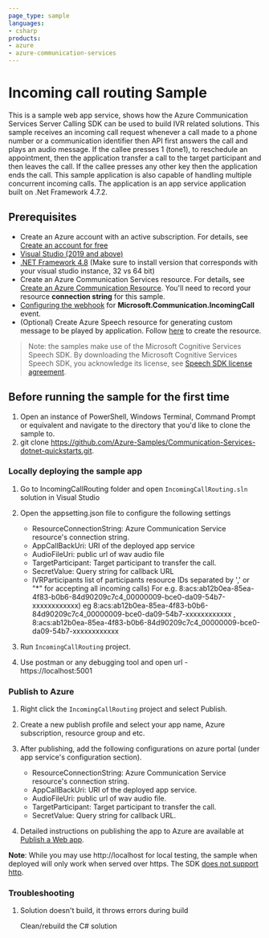 ```yaml
---
page_type: sample
languages:
- csharp
products:
- azure
- azure-communication-services
---
```



# Incoming call routing Sample

This is a sample web app service, shows how the Azure Communication Services Server Calling SDK can be used to build IVR related solutions. This sample receives an incoming call request whenever a call made to a phone number or a communication identifier then API first answers the call and plays an audio message. If the callee presses 1 (tone1), to reschedule an appointment, then the application transfer a call to the target participant and then leaves the call. If the callee presses any other key then the application ends the call. This sample application is also capable of handling multiple concurrent incoming calls.
The application is an app service application built on .Net Framework 4.7.2.

## Prerequisites

- Create an Azure account with an active subscription. For details, see [Create an account for free](https://azure.microsoft.com/free/)
- [Visual Studio (2019 and above)](https://visualstudio.microsoft.com/vs/)
- [.NET Framework 4.8](https://dotnet.microsoft.com/en-us/download/dotnet-framework/net48) (Make sure to install version that corresponds with your visual studio instance, 32 vs 64 bit)
- Create an Azure Communication Services resource. For details, see [Create an Azure Communication Resource](https://docs.microsoft.com/azure/communication-services/quickstarts/create-communication-resource). You'll need to record your resource **connection string** for this sample.
- [Configuring the webhook](https://docs.microsoft.com/en-us/azure/devops/service-hooks/services/webhooks?view=azure-devops) for **Microsoft.Communication.IncomingCall** event.
- (Optional) Create Azure Speech resource for generating custom message to be played by application. Follow [here](https://docs.microsoft.com/azure/cognitive-services/speech-service/overview#try-the-speech-service-for-free) to create the resource.

> Note: the samples make use of the Microsoft Cognitive Services Speech SDK. By downloading the Microsoft Cognitive Services Speech SDK, you acknowledge its license, see [Speech SDK license agreement](https://aka.ms/csspeech/license201809).

## Before running the sample for the first time

1. Open an instance of PowerShell, Windows Terminal, Command Prompt or equivalent and navigate to the directory that you'd like to clone the sample to.
2. git clone https://github.com/Azure-Samples/Communication-Services-dotnet-quickstarts.git.

### Locally deploying the sample app

1. Go to IncomingCallRouting folder and open `IncomingCallRouting.sln` solution in Visual Studio
2. Open the appsetting.json file to configure the following settings

	- ResourceConnectionString: Azure Communication Service resource's connection string.
	- AppCallBackUri: URI of the deployed app service
	- AudioFileUri: public url of wav audio file
	- TargetParticipant: Target participant to transfer the call.
	- SecretValue: Query string for callback URL
	- IVRParticipants list of participants  resource IDs separated by ',' or "*" for accepting all incoming calls)
    For e.g. 8:acs:ab12b0ea-85ea-4f83-b0b6-84d90209c7c4_00000009-bce0-da09-54b7-xxxxxxxxxxxx)
    eg 8:acs:ab12b0ea-85ea-4f83-b0b6-84d90209c7c4_00000009-bce0-da09-54b7-xxxxxxxxxxxx , 8:acs:ab12b0ea-85ea-4f83-b0b6-84d90209c7c4_00000009-bce0-da09-54b7-xxxxxxxxxxxx


3. Run `IncomingCallRouting` project.
4. Use postman or any debugging tool and open url - https://localhost:5001

### Publish to Azure

1. Right click the `IncomingCallRouting` project and select Publish.
2. Create a new publish profile and select your app name, Azure subscription, resource group and etc.
3. After publishing, add the following configurations on azure portal (under app service's configuration section).

	- ResourceConnectionString: Azure Communication Service resource's connection string.
	- AppCallBackUri: URI of the deployed app service.
	- AudioFileUri: public url of wav audio file.
	- TargetParticipant: Target participant to transfer the call.
	- SecretValue: Query string for callback URL.


4. Detailed instructions on publishing the app to Azure are available at [Publish a Web app](https://docs.microsoft.com/visualstudio/deployment/quickstart-deploy-to-azure?view=vs-2019).

**Note**: While you may use http://localhost for local testing, the sample when deployed will only work when served over https. The SDK [does not support http](https://docs.microsoft.com/azure/communication-services/concepts/voice-video-calling/calling-sdk-features#user-webrtc-over-https).

### Troubleshooting

1. Solution doesn\'t build, it throws errors during build

	Clean/rebuild the C# solution
